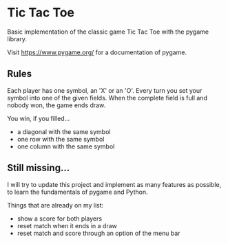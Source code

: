 # Tic Tac Toe
Basic implementation of the classic game Tic Tac Toe with the pygame library.

Visit https://www.pygame.org/ for a documentation of pygame.

## Rules
Each player has one symbol, an 'X' or an 'O'. Every turn you set your symbol into one of the given fields. When the complete field is full and nobody won, the game ends draw.

You win, if you filled...
- a diagonal with the same symbol
- one row with the same symbol
- one column with the same symbol


## Still missing...
I will try to update this project and implement as many features as possible, to learn the fundamentals of pygame and Python.

Things that are already on my list:
- show a score for both players
- reset match when it ends in a draw
- reset match and score through an option of the menu bar 